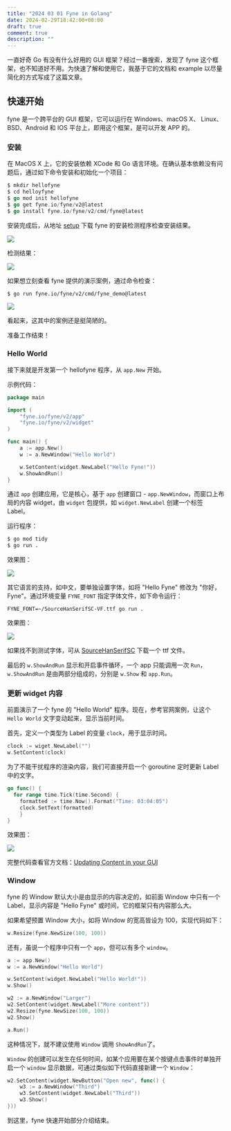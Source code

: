 ```yaml
---
title: "2024 03 01 Fyne in Golang"
date: 2024-02-29T18:42:00+08:00
draft: true
comment: true
description: ""
---
```


一直好奇 Go 有没有什么好用的 GUI 框架？经过一番搜索，发现了 fyne 这个框架，也不知道好不用。为快速了解和使用它，我基于它的文档和 example 以尽量简化的方式写成了这篇文章。

## 快速开始

fyne 是一个跨平台的 GUI 框架，它可以运行在 Windows、macOS X、 Linux、BSD、Android 和 IOS 平台上，即用这个框架，是可以开发 APP 的。

### 安装

在 MacOS X 上，它的安装依赖 XCode 和 Go 语言环境。在确认基本依赖没有问题后，通过如下命令安装和初始化一个项目：

```go
$ mkdir hellofyne
$ cd helloyfyne
$ go mod init hellofyne
$ go get fyne.io/fyne/v2@latest
$ go install fyne.io/fyne/v2/cmd/fyne@latest
```

安装完成后，从地址 [setup](https://geoffrey-artefacts.fynelabs.com/github/andydotxyz/fyne-io/setup/latest/) 下载 fyne 的安装检测程序检查安装结果。

![](https://cdn.jsdelivr.net/gh/poloxue/images@2024-03/2024-03-01-fyne-in-golang-03.png)

检测结果：

![](https://cdn.jsdelivr.net/gh/poloxue/images@2024-03/2024-03-01-fyne-in-golang-02-v1.png)

如果想立刻查看 fyne 提供的演示案例，通过命令检查：

```bash
$ go run fyne.io/fyne/v2/cmd/fyne_demo@latest
```

![](https://cdn.jsdelivr.net/gh/poloxue/images@2024-03/2024-03-01-fyne-in-golang-04-v1.png)

看起来，这其中的案例还是挺简陋的。

准备工作结束！

### Hello World

接下来就是开发第一个 hellofyne 程序，从 `app.New` 开始。

示例代码：

````go
package main

import (
	"fyne.io/fyne/v2/app"
	"fyne.io/fyne/v2/widget"
)

func main() {
	a := app.New()
	w := a.NewWindow("Hello World")

	w.SetContent(widget.NewLabel("Hello Fyne!"))
	w.ShowAndRun()
}
``````

通过 `app` 创建应用，它是核心，基于 `app` 创建窗口 - `app.NewWindow`，而窗口上布局的内容 widget，由 `widget` 包提供，如 `widget.NewLabel` 创建一个标签 Label。 

运行程序：

```bash
$ go mod tidy
$ go run .
```

效果图：

![](https://cdn.jsdelivr.net/gh/poloxue/images@2024-03/2024-03-01-fyne-in-golang-06.png)

其它语言的支持，如中文，要单独设置字体，如将 "Hello Fyne" 修改为 "你好，Fyne"。通过环境变量 `FYNE_FONT` 指定字体文件，如下命令运行：

```
FYNE_FONT=~/SourceHanSerifSC-VF.ttf go run .
```

效果图：

![](https://cdn.jsdelivr.net/gh/poloxue/images@2024-03/2024-03-01-fyne-in-golang-05-v1.png)

如果找不到测试字体，可从 [SourceHanSerifSC](https://github.com/adobe-fonts/source-han-serif/tree/release/?tab=readme-ov-file) 下载一个 ttf 文件。

最后的 `w.ShowAndRun` 显示和开启事件循环，一个 app 只能调用一次 `Run`，`w.ShowAndRun` 是由两部分组成的，分别是 `w.Show` 和 `app.Run`。

### 更新 widget 内容

前面演示了一个 fyne 的 "Hello World" 程序。现在，参考官网案例，让这个 `Hello World` 文字变动起来，显示当前时间。

首先，定义一个类型为 Label 的变量 `clock`，用于显示时间。

```go
clock := wiget.NewLabel("")
w.SetContent(clock)
```

为了不能干扰程序的渲染内容，我们可直接开启一个 goroutine 定时更新 Label 中的文字。

```go
go func() {
  for range time.Tick(time.Second) {
    formatted := time.Now().Format("Time: 03:04:05")
    clock.SetText(formatted)
	}
}
```

效果图：

![](https://cdn.jsdelivr.net/gh/poloxue/images@2024-03/2024-03-01-fyne-in-golang-07.gif)

完整代码查看官方文档：[Updating Content in your GUI](https://docs.fyne.io/started/updating)

### Window

fyne 的 Window 默认大小是由显示的内容决定的，如前面 Window 中只有一个 Label，显示内容是 "Hello Fyne" 或时间，它的框架只有内容那么大。

如果希望预置 Window 大小，如将 Window 的宽高皆设为 100，实现代码如下：

```go
w.Resize(fyne.NewSize(100, 100))
```

还有，虽说一个程序中只有一个 `app`，但可以有多个 `window`。

```go
a := app.New()
w := a.NewWindow("Hello World")

w.SetContent(widget.NewLabel("Hello World!"))
w.Show()

w2 := a.NewWindow("Larger")
w2.SetContent(widget.NewLabel("More content"))
w2.Resize(fyne.NewSize(100, 100))
w2.Show()

a.Run()
```

这种情况下，就不建议使用 `Window` 调用 `ShowAndRun`了。

`Window` 的创建可以发生在任何时间，如某个应用要在某个按键点击事件时单独开启一个 `window` 显示数据，可通过类似如下代码直接新建一个 `Window`：

```go
w2.SetContent(widget.NewButton("Open new", func() {
	w3 := a.NewWindow("Third")
	w3.SetContent(widget.NewLabel("Third"))
	w3.Show()
}))
```

到这里，fyne 快速开始部分介绍结束。


